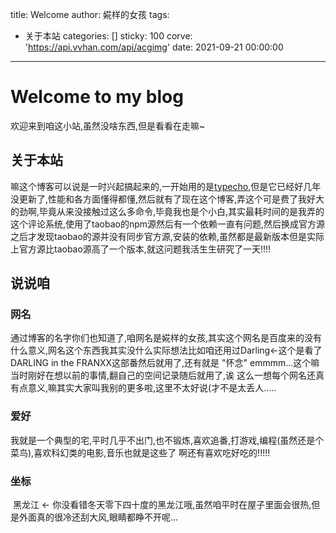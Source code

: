 title: Welcome
author: 婲样的女孩
tags:
  - 关于本站
categories: []
sticky: 100
corve: 'https://api.vvhan.com/api/acgimg'
date: 2021-09-21 00:00:00
---
# Welcome to my blog

欢迎来到咱这小站,虽然没啥东西,但是看看在走嘛~



## 关于本站

​	嘛这个博客可以说是一时兴起搞起来的,一开始用的是<u>typecho</u>,但是它已经好几年没更新了,性能和各方面懂得都懂,然后就有了现在这个博客,弄这个可是费了我好大的劲啊,毕竟从来没接触过这么多命令,毕竟我也是个小白,其实最耗时间的是我弄的这个评论系统,使用了taobao的npm源然后有一个依赖一直有问题,然后换成官方源之后才发现taobao的源并没有同步官方源,安装的依赖,虽然都是最新版本但是实际上官方源比taobao源高了一个版本,就这问题我活生生研究了一天!!!!



## 说说咱



### 	网名	

​	通过博客的名字你们也知道了,咱网名是婲样的女孩,其实这个网名是百度来的没有什么意义,网名这个东西我其实没什么实际想法比如咱还用过Darling←这个是看了DARLING in the FRANXX这部番然后就用了,还有就是 "怀念" emmmm...这个嘛当时刚好在想以前的事情,翻自己的空间记录随后就用了,诶 这么一想每个网名还真有点意义,嘛其实大家叫我别的更多啦,这里不太好说(才不是太丢人.....

### 	爱好

​	我就是一个典型的宅,平时几乎不出门,也不锻炼,喜欢追番,打游戏,编程(虽然还是个菜鸟),喜欢科幻类的电影,音乐也就是这些了 啊还有喜欢吃好吃的!!!!!

### 	坐标

​	黑龙江 ← 你没看错冬天零下四十度的黑龙江哦,虽然咱平时在屋子里面会很热,但是外面真的很冷还刮大风,眼睛都睁不开呢...